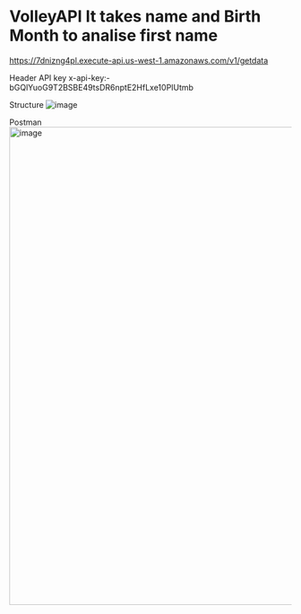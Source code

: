 # VolleyAPI It takes name and Birth Month to analise first name

https://7dnizng4pl.execute-api.us-west-1.amazonaws.com/v1/getdata

Header API key
x-api-key:- bGQlYuoG9T2BSBE49tsDR6nptE2HfLxe10PIUtmb

Structure
![image](https://user-images.githubusercontent.com/89289963/170779316-56b4ec18-122a-46da-8a30-8ea0fe67195b.png)

Postman
<img width="852" alt="image" src="https://user-images.githubusercontent.com/89289963/170777799-abd34a86-eb1f-4ccf-883f-f0ad9826b119.png">



